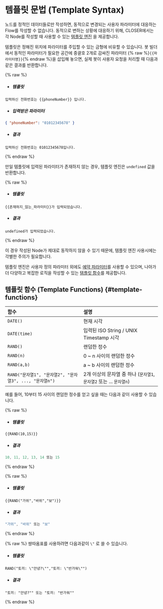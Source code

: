 # 템플릿 문법 (Template Syntax)

노드를 정적인 데이터들로만 작성하면, 동적으로 변경되는 사용자 파라미터에 대응하는 Flow를 작성할 수 없습니다.
동적으로 변하는 상황에 대응하기 위해, CLOSER에서는 각 Node를 작성할 때 사용할 수 있는 [템플릿 엔진](https://en.wikipedia.org/wiki/Template_processor) 을 제공합니다.

템플릿은 정해진 위치에 파라미터를 주입할 수 있는 금형에 비유할 수 있습니다. 봇 빌더에서 동적인 파라미터가 필요한 공간에 중괄호 2개로 감싸진 파라미터 {% raw %}`{{파라미터명}}`{% endraw %}을 삽입해 놓으면, 실제 봇이 사용자 요청을 처리할 때 다음과 같은 결과를 반환합니다. 

{% raw %}
- ##### 템플릿
```
입력하신 전화번호는 {{phoneNumber}} 입니다.
```
- ##### 입력받은 파라미터
```json
{ "phoneNumber": "01012345678" }
```
- ##### 결과
```
입력하신 전화번호는 01012345678입니다.
```
{% endraw %}

만일 템플릿에 입력된 파라미터가 존재하지 않는 경우, 템플릿 엔진은 `undefined` 값을 반환합니다.

{% raw %}
- ##### 템플릿
```
{{존재하지_않는_파라미터}}가 입력되었습니다.
```
- ##### 결과
```
undefined가 입력되었습니다.
```
{% endraw %}

이 경우 작성된 Node가 제대로 동작하지 않을 수 있기 때문에, 템플릿 엔진 사용시에는 각별한 주의가 필요합니다.

템플릿 엔진은 사용자 정의 파라미터 외에도 [예약 파라미터](/chapter1/c790-c720-b86d-ac8c-bd07-c124-acc4-d558-ae3028-flow-editor/b178-b4dc/d30c-b77c-bbf8-d13028-parameter.md#reserved-parameters)를 사용할 수 있으며, 나아가 더 다양하고 복잡한 로직을 작성할 수 있는 [템플릿 함수](#template-functions)를 제공합니다.


## 템플릿 함수 (Template Functions) {#template-functions}

| 함수 | 설명 |
| :--- | :--- |
| `DATE()` | 현재 시각 |
| `DATE(time)` | 입력된 ISO String / UNIX Timestamp 시각 |
| `RAND()` | 랜덤한 정수 |
| `RAND(n)` | 0 ~ n 사이의 랜덤한 정수 | 
| `RAND(a,b)` | a ~ b 사이의 랜덤한 정수 |
| `RAND("문자열1", "문자열2", "문자열3", ..., "문자열n")` | 2개 이상의 문자열 중 하나 (`문자열1`, `문자열2` 또는 ... `문자열n`) |


예를 들어, 10부터 15 사이의 랜덤한 정수를 얻고 싶을 때는 다음과 같이 사용할 수 있습니다.

{% raw %}
- ##### 템플릿
```
{{RAND(10,15)}}
```
- ##### 결과
```js
10, 11, 12, 13, 14 또는 15
```
{% endraw %}

{% raw %}
- ##### 템플릿
```
{{RAND("가위","바위","보")}}
```
- ##### 결과
```js
"가위", "바위" 또는 "보"
```
{% endraw %}


{% raw %}
쌍따옴표를 사용하려면 다음과같이 `\"` 로 쓸 수 있습니다.
- ##### 템플릿
```
RAND("토끼: \"안녕?\"","토끼: \"반가워\"")
```
- ##### 결과
```
"토끼: "안녕?"" 또는 "토끼: "반가워""
```
{% endraw %}



